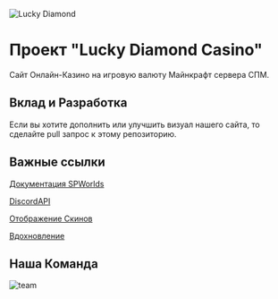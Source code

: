 ![Lucky Diamond](https://github.com/danilt2000/LuckyDiamond/assets/96600211/26167263-51c4-4ae6-96e9-c941943c913f)
# Проект "Lucky Diamond Casino"

Сайт Онлайн-Казино на игровую валюту Майнкрафт сервера СПМ.

## Вклад и Разработка

Если вы хотите дополнить или улучшить визуал нашего сайта, то сделайте pull запрос к этому репозиторию.


## Важные ссылки

[Документация SPWorlds](https://github.com/sp-worlds/api-docs)

[DiscordAPI](https://discord.com/developers/docs/topics/oauth2#oauth2)

[Отображение Скинов](https://visage.surgeplay.com/index.html)

[Вдохновление](https://cs.fail/en/)

## Наша Команда

![team](https://github.com/danilt2000/LuckyDiamond/assets/96600211/0c1b43b7-fe67-4fca-85ef-16f314847b70)

